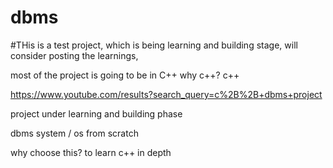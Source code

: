 # dbms
#THis is a test project, which is being learning and building stage, 
will consider posting the learnings, 

most of the project is going to be in C++
why c++? c++ 



https://www.youtube.com/results?search_query=c%2B%2B+dbms+project

project under learning and building phase 

 dbms system / 
 os from scratch
 

why choose this? to learn c++ in depth
